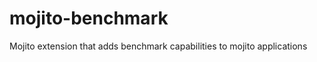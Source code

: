 mojito-benchmark
================

Mojito extension that adds benchmark capabilities to mojito applications